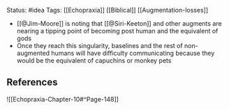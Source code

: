 Status: #idea
Tags: [[Echopraxia]] [[Biblical]] [[Augmentation-losses]]

* [[@Jim-Moore]] is noting that [[@Siri-Keeton]] and other augments are nearing a tipping point of becoming post human and the equivalent of gods
* Once they reach this singularity, baselines and the rest of non-augmented humans will have difficulty communicating because they would be the equivalent of capuchins or monkey pets

## References

![[Echopraxia-Chapter-10#^Page-148]]